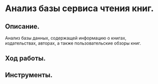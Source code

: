 # Анализ базы сервиса чтения книг.

## Описание.

Анализ базы данных, содержащей информацию о книгах, издательствах, авторах, а также пользовательские обзоры книг.

## Ход работы.

## Инструменты.

